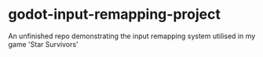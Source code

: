 # godot-input-remapping-project
An unfinished repo demonstrating the input remapping system utilised in my game 'Star Survivors'
